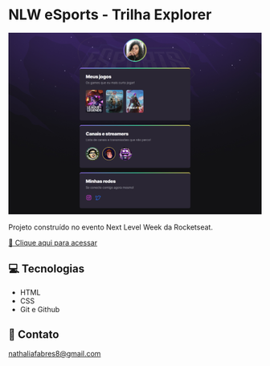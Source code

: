# NLW eSports - Trilha Explorer

![preview](./.github/preview.png)

Projeto construído no evento Next Level Week da Rocketseat.

[🔗 Clique aqui para acessar](https://nathaliafabres.github.io/Projeto-NLW/)

## 💻 Tecnologias

- HTML
- CSS
- Git e Github

## 📧 Contato

nathaliafabres8@gmail.com

